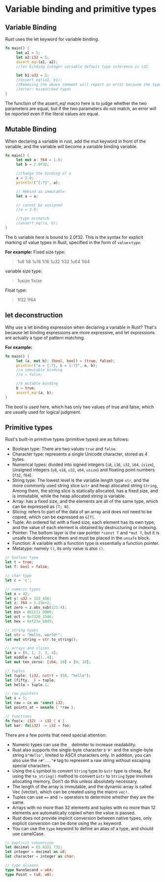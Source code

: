 # Variable binding and primitive types

## Variable Binding
Rust uses the let keyword for variable binding.

```rust
fn main() {
     let a1 = 5;
     let a2:i32 = 5;
     assert_eq!(a1, a2);
     //let binding integer variable default type inference is i32

     let b1:u32 = 5;
     //assert_eq!(a1, b1);
     //Removing the above comment will report an error because the type does not match
     //errer: mismatched types
}
```

The function of the assert_eq! macro here is to judge whether the two parameters are equal, but if the two parameters do not match, an error will be reported even if the literal values are equal.

## Mutable Binding
When declaring a variable in rust, add the mut keyword in front of the variable, and the variable will become a variable binding variable.

```rust
fn main() {
     let mut a: f64 = 1.0;
     let b = 2.0f32;

     //Change the binding of a
     a = 2.0;
     println!("{:?}", a);

     // Rebind as immutable
     let a = a;

     // cannot be assigned
     //a = 3.0;

     //type mismatch
     //assert_eq!(a, b);
}
```

The b variable here is bound to 2.0f32. This is the syntax for explicit marking of value types in Rust, specified in the form of `value`+`type`.

**For example:**
Fixed size type:
> 1u8 1i8
> 1u16 1i16
> 1u32 1i32
> 1u64 1i64

variable size type:
> 1usize 1isize

Float type:
> 1f32 1f64

## let deconstruction
Why use a let binding expression when declaring a variable in Rust?
That's because let binding expressions are more expressive, and let expressions are actually a type of pattern matching.

**For example:**

```rust
fn main() {
     let (a, mut b): (bool, bool) = (true, false);
     println!("a = {:?}, b = {:?}", a, b);
     //a immutable binding
     //a = false;

     //b mutable binding
     b = true;
     assert_eq!(a, b);
}
```

The bool is used here, which has only two values of true and false, which are usually used for logical judgment.

## Primitive types

Rust's built-in primitive types (primitive types) are as follows:

* Boolean type: There are two values `true` and `false`.
* Character type: represents a single Unicode character, stored as 4 bytes.
* Numerical types: divided into signed integers (`i8`, `i16`, `i32`, `i64`, `isize`),
Unsigned integers (`u8`, `u16`, `u32`, `u64`, `usize`) and floating point numbers (`f32`, `f64`).
* String type: The lowest level is the variable length type `str`, and the more commonly used string slice `&str` and heap allocated string `String`,
Among them, the string slice is statically allocated, has a fixed size, and is immutable, while the heap allocated string is variable.
* Array: has a fixed size, and the elements are all of the same type, which can be expressed as `[T; N]`.
* Slicing: refers to part of the data of an array and does not need to be copied, which can be expressed as `&[T]`.
* Tuple: An ordered list with a fixed size, each element has its own type, and the value of each element is obtained by destructuring or indexing.
* Pointer: The bottom layer is the raw pointer `*const T` and `*mut T`, but it is unsafe to dereference them and must be placed in the `unsafe` block.
* Function: A variable with a function type is essentially a function pointer.
* Metatype: namely `()`, its only value is also `()`.

```rust
// boolean type
let t = true;
let f: bool = false;

// char type
let c = 'c';

// numeric types
let x = 42;
let y: u32 = 123_456;
let z: f64 = 1.23e+2;
let zero = z.abs_sub(123.4);
let bin = 0b1111_0000;
let oct = 0o7320_1546;
let hex = 0xf23a_b049;

// string types
let str = "Hello, world!";
let mut string = str.to_string();

// arrays and slices
let a = [0, 1, 2, 3, 4];
let middle = &a[1..4];
let mut ten_zeros: [i64; 10] = [0; 10];

// tuples
let tuple: (i32, &str) = (50, "hello");
let (fifty, _) = tuple;
let hello = tuple.1;

// raw pointers
let x = 5;
let raw = &x as *const i32;
let points_at = unsafe { *raw };

// functions
fn foo(x: i32) -> i32 { x }
let bar: fn(i32) -> i32 = foo;
```

There are a few points that need special attention:

* Numeric types can use the `_` delimiter to increase readability.
* Rust also supports the single-byte character `b'H'` and the single-byte string `b"Hello"`, limited to ASCII characters only.
In addition, you can also use the `r#"..."#` tag to represent a raw string without escaping special characters.
* Using the `&` symbol to convert `String` type to `&str` type is cheap,
But using the `to_string()` method to convert `&str` to `String` type involves allocating memory,
Don't do this unless absolutely necessary.
* The length of the array is immutable, and the dynamic array is called Vec (vector), which can be created using the macro `vec!`.
* Tuples can use `==` and `!=` operators to determine whether they are the same.
* Arrays with no more than 32 elements and tuples with no more than 12 elements are automatically copied when the value is passed.
* Rust does not provide implicit conversion between native types, only explicit conversion can be done using the `as` keyword.
* You can use the `type` keyword to define an alias of a type, and should use camelCase.

```rust
// explicit conversion
let decimal = 65.4321_f32;
let integer = decimal as u8;
let character = integer as char;

// type aliases
type NanoSecond = u64;
type Point = (u8, u8);
```
